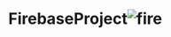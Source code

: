 # FirebaseProject![fire](https://github.com/TanzeelaTariq1/FirebaseProject/assets/136908495/be3fbc9f-6541-4b50-9504-252676d0a345)
